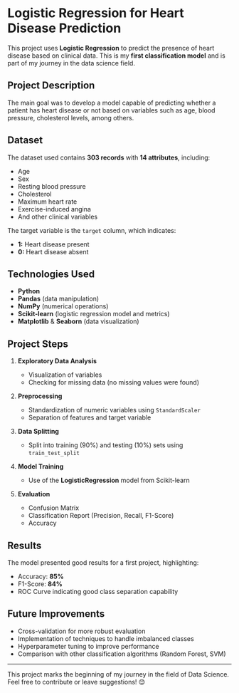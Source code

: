 # Logistic Regression for Heart Disease Prediction

This project uses **Logistic Regression** to predict the presence of heart disease based on clinical data. This is my **first classification model** and is part of my journey in the data science field.

## Project Description

The main goal was to develop a model capable of predicting whether a patient has heart disease or not based on variables such as age, blood pressure, cholesterol levels, among others.

## Dataset

The dataset used contains **303 records** with **14 attributes**, including:
- Age
- Sex
- Resting blood pressure
- Cholesterol
- Maximum heart rate
- Exercise-induced angina
- And other clinical variables

The target variable is the `target` column, which indicates:
- **1:** Heart disease present
- **0:** Heart disease absent

## Technologies Used
- **Python**
- **Pandas** (data manipulation)
- **NumPy** (numerical operations)
- **Scikit-learn** (logistic regression model and metrics)
- **Matplotlib** & **Seaborn** (data visualization)

## Project Steps
1. **Exploratory Data Analysis**
   - Visualization of variables
   - Checking for missing data (no missing values were found)
  
2. **Preprocessing**
   - Standardization of numeric variables using `StandardScaler`
   - Separation of features and target variable

3. **Data Splitting**
   - Split into training (90%) and testing (10%) sets using `train_test_split`
  
4. **Model Training**
   - Use of the **LogisticRegression** model from Scikit-learn

5. **Evaluation**
   - Confusion Matrix
   - Classification Report (Precision, Recall, F1-Score)
   - Accuracy

## Results
The model presented good results for a first project, highlighting:
- Accuracy: **85%**
- F1-Score: **84%**
- ROC Curve indicating good class separation capability

## Future Improvements
- Cross-validation for more robust evaluation
- Implementation of techniques to handle imbalanced classes
- Hyperparameter tuning to improve performance
- Comparison with other classification algorithms (Random Forest, SVM)

---

This project marks the beginning of my journey in the field of Data Science. Feel free to contribute or leave suggestions! 😊
